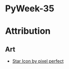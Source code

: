 # PyWeek-35

# Attribution

## Art
- [Star Icon by pixel perfect](https://www.flaticon.com/free-icon/star_1828884?term=star&page=1&position=1&origin=tag&related_id=1828884)